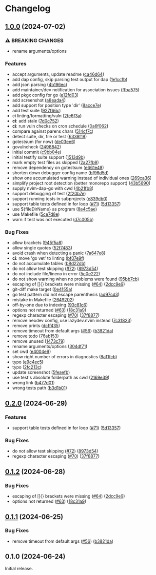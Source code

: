 # Changelog

## [1.0.0](https://github.com/uroborosq/neotest-golang/compare/v0.2.0...v1.0.0) (2024-07-02)


### ⚠ BREAKING CHANGES

* rename arguments/options

### Features

* accept arguments, update readme ([ca46d64](https://github.com/uroborosq/neotest-golang/commit/ca46d648a3df8e4c86a3c16dc51a5f38cc7b95e1))
* add dap config, skip parsing test output for dap ([1e1cc1b](https://github.com/uroborosq/neotest-golang/commit/1e1cc1b317c91dbf8b91288510565c3abc6d6562))
* add json parsing ([4b196ec](https://github.com/uroborosq/neotest-golang/commit/4b196ecacafc8ec7c968d41782938fa663d3e676))
* add maintainer/dev notification for association issues ([ffba575](https://github.com/uroborosq/neotest-golang/commit/ffba575aaa0c54dd9f8a6c02a59948fb3e30053e))
* add pkgx config for go ([e12fd03](https://github.com/uroborosq/neotest-golang/commit/e12fd033c2cd5693b1999cd4f6a429490a9f0a3d))
* add screenshot ([a8eada4](https://github.com/uroborosq/neotest-golang/commit/a8eada461d4064bdb9779aaf45b8c87c56cf8877))
* add support for position type 'dir' ([8acce7e](https://github.com/uroborosq/neotest-golang/commit/8acce7e1dfbb900b39642d736039c226ed93fbf0))
* add test suite ([927f66c](https://github.com/uroborosq/neotest-golang/commit/927f66c5f0a902b5a14d4ae3d1a6a5b2544da342))
* ci linting/formatting/vuln ([2fe6f3a](https://github.com/uroborosq/neotest-golang/commit/2fe6f3aa410d8c06673fbac1a3a1976263fceda4))
* **ci:** add stale ([7d0c752](https://github.com/uroborosq/neotest-golang/commit/7d0c75265cbd4567f4a41795c263913c354c7a91))
* **ci:** run vuln checks on cron schedule ([0a6f062](https://github.com/uroborosq/neotest-golang/commit/0a6f062d1f3c5690d4c0ec05a6a325c604a1d9c0))
* compare against parens chars ([514cf7c](https://github.com/uroborosq/neotest-golang/commit/514cf7c22c9acc125e7881198fd8027642789301))
* detect suite, dir, file or test ([6338f18](https://github.com/uroborosq/neotest-golang/commit/6338f1881f1d81726165748b192cff6e3e85705e))
* gotestsum (for now) ([de03ee6](https://github.com/uroborosq/neotest-golang/commit/de03ee65e0669e93de60632359c63fd2c8d947e2))
* govulncheck ([2498842](https://github.com/uroborosq/neotest-golang/commit/2498842b3542daa4323836b392b173b922a90fd9))
* initial commit ([c9bb04e](https://github.com/uroborosq/neotest-golang/commit/c9bb04e720059e86bc0b27a7394d5d3c4de3bc20))
* initial testify suite support ([1513d9b](https://github.com/uroborosq/neotest-golang/commit/1513d9bb0f324cff9d2aae5e4b908cb791314d90))
* mark empty test files as skipped ([2a27fb9](https://github.com/uroborosq/neotest-golang/commit/2a27fb9f5a2023d77dcc3d82439d58c4475e3652))
* remove dependency on gotestsum ([e661e48](https://github.com/uroborosq/neotest-golang/commit/e661e4866bd804c539660ac02acaaa7d297565da))
* shorten down debugger config name ([bf96d5d](https://github.com/uroborosq/neotest-golang/commit/bf96d5d9e047e9d4e1418752c966f9924871b167))
* show one accumulated warning instead of individual ones ([269ca36](https://github.com/uroborosq/neotest-golang/commit/269ca36cb7979e8bb40b7fd09598e9d2c6af122f))
* simplify project root detection (better monorepo support) ([43b5690](https://github.com/uroborosq/neotest-golang/commit/43b56903239fb4d8518101731e0fc49512f54bf2))
* supply nvim-dap-go with cwd ([4b21fb8](https://github.com/uroborosq/neotest-golang/commit/4b21fb883442d3c21d4b245fa8a348c42d794231))
* support debugging of test ([2f20b7e](https://github.com/uroborosq/neotest-golang/commit/2f20b7e88885b909be33a7f4449759e074358ee2))
* support running tests in subprojects ([e839db0](https://github.com/uroborosq/neotest-golang/commit/e839db05839411319b07082148e23ac7a57a73d6))
* support table tests defined in for loop ([#71](https://github.com/uroborosq/neotest-golang/issues/71)) ([5d13357](https://github.com/uroborosq/neotest-golang/commit/5d1335746d8975f736ce3ca9a9eec72a1412c39d))
* use ${fileDirName} as program ([8a4c5ae](https://github.com/uroborosq/neotest-golang/commit/8a4c5aeb8647405c1d78ffd92bebbdc11cb46534))
* use Makefile ([5ce7d8e](https://github.com/uroborosq/neotest-golang/commit/5ce7d8e28f284335ecd0235210a0ce02487518e5))
* warn if test was not executed ([d7c005b](https://github.com/uroborosq/neotest-golang/commit/d7c005bef4be5f6bc485233fd3a78265ef4ca3ed))


### Bug Fixes

* allow brackets ([945f5a8](https://github.com/uroborosq/neotest-golang/commit/945f5a8ca3c5aa0a9f8275156849927373e88a12))
* allow single quotes ([52f7483](https://github.com/uroborosq/neotest-golang/commit/52f74839e747f3cac861a3f5aa09672487b77599))
* avoid crash when detecting a panic ([7a647e8](https://github.com/uroborosq/neotest-golang/commit/7a647e8a0eba19ae2e9f0a242c8c27bad01cfc0d))
* **ci:** move 'go vet' to linting ([bf07e9f](https://github.com/uroborosq/neotest-golang/commit/bf07e9ff7df6269d75f87dc6b4c1f0074bf3f9c0))
* do not accumulate tables ([b8d22db](https://github.com/uroborosq/neotest-golang/commit/b8d22db9c94e2c022926d0ce7b17a1324540dbeb))
* do not allow test skipping ([#72](https://github.com/uroborosq/neotest-golang/issues/72)) ([8973d54](https://github.com/uroborosq/neotest-golang/commit/8973d5449fbcfa32fd2b786cded748450b188844))
* do not include file/lineno in error ([5c0e222](https://github.com/uroborosq/neotest-golang/commit/5c0e222f4e9f93dd1e27533a95d7016ac8201bfd))
* do not show warning when no problems were found ([95bb7cb](https://github.com/uroborosq/neotest-golang/commit/95bb7cb8556e636c261b000df60e0ff37b0df1f1))
* escaping of []{} brackets were missing ([#64](https://github.com/uroborosq/neotest-golang/issues/64)) ([2dcc9e9](https://github.com/uroborosq/neotest-golang/commit/2dcc9e90d2d72b9d9ff41260b4dba1a319c369e6))
* git-diff make target ([0e4155a](https://github.com/uroborosq/neotest-golang/commit/0e4155a9c6bb514d0bb44107795b01c79c27e6f4))
* go test pattern did not escape parenthesis ([ad97cd3](https://github.com/uroborosq/neotest-golang/commit/ad97cd3095836f17c21b2aa99e7996d88f51b17b))
* mistake in Makefile ([2649202](https://github.com/uroborosq/neotest-golang/commit/264920296106a492cdfc708ad065b6c3fa7a9f65))
* off-by-one due to indexing ([93c81c6](https://github.com/uroborosq/neotest-golang/commit/93c81c6e7bccaee83a0843272abc51c4fd84d1a0))
* options not returned ([#63](https://github.com/uroborosq/neotest-golang/issues/63)) ([18c31a9](https://github.com/uroborosq/neotest-golang/commit/18c31a9373198a45397e2d6afa091390707c5e5c))
* regexp character escaping ([#70](https://github.com/uroborosq/neotest-golang/issues/70)) ([37f8877](https://github.com/uroborosq/neotest-golang/commit/37f887739ace41810dcd1a10cb2d650c5524831f))
* remove neodev config, use lazydev.nvim instead ([7c31823](https://github.com/uroborosq/neotest-golang/commit/7c318237b11f9a9f081f2141472d75b490b96dd2))
* remove prints ([dcff435](https://github.com/uroborosq/neotest-golang/commit/dcff43510ec0bc50140e45c2366cae2925e9dd63))
* remove timeout from default args ([#56](https://github.com/uroborosq/neotest-golang/issues/56)) ([b3821da](https://github.com/uroborosq/neotest-golang/commit/b3821daa8ca276bba9688740d5393f9f4d517642))
* remove todo ([76ab153](https://github.com/uroborosq/neotest-golang/commit/76ab153bbe0dca64e9d2a699e3f97c32e01f9e7e))
* remove unused ([1473c79](https://github.com/uroborosq/neotest-golang/commit/1473c794198764666b43ee1bd9a61e502c69b71a))
* rename arguments/options ([304df71](https://github.com/uroborosq/neotest-golang/commit/304df7126a1bbc63924d8898bf38b092fec25025))
* set cwd ([e4004e9](https://github.com/uroborosq/neotest-golang/commit/e4004e9bb1c71bda15c68ec32d7b4581365b163c))
* show right number of errors in diagnostics ([8a11fcb](https://github.com/uroborosq/neotest-golang/commit/8a11fcb822f9b1079420e6050a06ff73ef232ebe))
* typo ([e9c4ec5](https://github.com/uroborosq/neotest-golang/commit/e9c4ec5fd49ced25cb5b76243d022fd7435397c2))
* typo ([2fc213c](https://github.com/uroborosq/neotest-golang/commit/2fc213c18fa4e7c40f60fc310367893bb9e8f234))
* update screenshot ([5feaefb](https://github.com/uroborosq/neotest-golang/commit/5feaefb0b5ec2a30e2ac404038d958b0462abee3))
* use test's absolute folderpath as cwd ([2169e39](https://github.com/uroborosq/neotest-golang/commit/2169e392a6c4045cb1e59b1eb3bb5ef2aa09a22f))
* wrong link ([b477d01](https://github.com/uroborosq/neotest-golang/commit/b477d01290b252a74ccc55e047ce967e1e95a5d0))
* wrong tests path ([b3d1b01](https://github.com/uroborosq/neotest-golang/commit/b3d1b01e35c60db1e3fefeaa9e1980432970424e))

## [0.2.0](https://github.com/fredrikaverpil/neotest-golang/compare/v0.1.2...v0.2.0) (2024-06-29)


### Features

* support table tests defined in for loop ([#71](https://github.com/fredrikaverpil/neotest-golang/issues/71)) ([5d13357](https://github.com/fredrikaverpil/neotest-golang/commit/5d1335746d8975f736ce3ca9a9eec72a1412c39d))


### Bug Fixes

* do not allow test skipping ([#72](https://github.com/fredrikaverpil/neotest-golang/issues/72)) ([8973d54](https://github.com/fredrikaverpil/neotest-golang/commit/8973d5449fbcfa32fd2b786cded748450b188844))
* regexp character escaping ([#70](https://github.com/fredrikaverpil/neotest-golang/issues/70)) ([37f8877](https://github.com/fredrikaverpil/neotest-golang/commit/37f887739ace41810dcd1a10cb2d650c5524831f))

## [0.1.2](https://github.com/fredrikaverpil/neotest-golang/compare/v0.1.1...v0.1.2) (2024-06-28)


### Bug Fixes

* escaping of []{} brackets were missing ([#64](https://github.com/fredrikaverpil/neotest-golang/issues/64)) ([2dcc9e9](https://github.com/fredrikaverpil/neotest-golang/commit/2dcc9e90d2d72b9d9ff41260b4dba1a319c369e6))
* options not returned ([#63](https://github.com/fredrikaverpil/neotest-golang/issues/63)) ([18c31a9](https://github.com/fredrikaverpil/neotest-golang/commit/18c31a9373198a45397e2d6afa091390707c5e5c))

## [0.1.1](https://github.com/fredrikaverpil/neotest-golang/compare/v0.1.0...v0.1.1) (2024-06-25)


### Bug Fixes

* remove timeout from default args ([#56](https://github.com/fredrikaverpil/neotest-golang/issues/56)) ([b3821da](https://github.com/fredrikaverpil/neotest-golang/commit/b3821daa8ca276bba9688740d5393f9f4d517642))

## 0.1.0 (2024-06-24)

Initial release.
